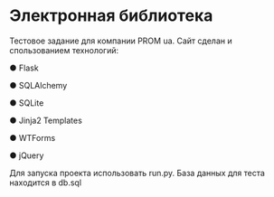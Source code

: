 Электронная библиотека
====

Тестовое задание для компании PROM ua.
Сайт сделан и спользованием технологий:

● Flask

● SQLAlchemy

● SQLite

● Jinja2 Templates

● WTForms

● jQuery



Для запуска проекта использовать run.py.
База данных для теста находится в db.sql
